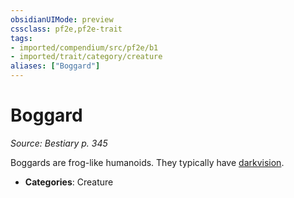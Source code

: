 ```yaml
---
obsidianUIMode: preview
cssclass: pf2e,pf2e-trait
tags:
- imported/compendium/src/pf2e/b1
- imported/trait/category/creature
aliases: ["Boggard"]
---
```

# Boggard  
*Source: Bestiary p. 345*  

Boggards are frog-like humanoids. They typically have [darkvision](rules/abilities/darkvision.md).

- **Categories**: Creature